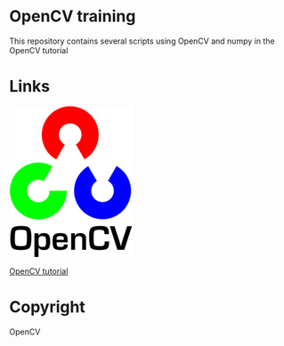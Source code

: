 # OpenCV training
This repository contains several scripts using OpenCV and numpy in the OpenCV tutorial

# Links 
![OpenCV logo](https://github.com/ZeJackOfSpades/Training_OpenCV/blob/master/Images/openCVLogo.png)

[OpenCV tutorial](https://opencv-python-tutroals.readthedocs.io/en/latest/py_tutorials/py_tutorials.html)

# Copyright
OpenCV

